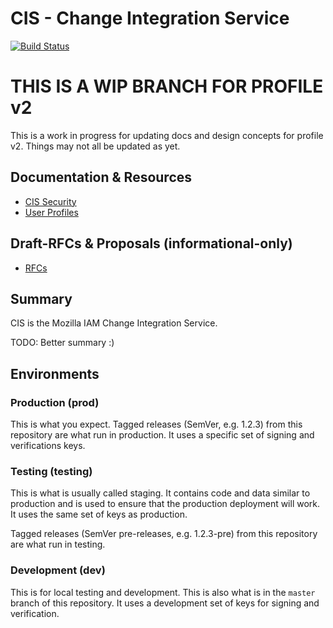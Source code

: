 # CIS - Change Integration Service
[![Build Status](https://travis-ci.org/mozilla-iam/cis.svg?branch=master)](https://travis-ci.org/mozilla-iam/cis)

# THIS IS A WIP BRANCH FOR PROFILE v2

This is a work in progress for updating docs and design concepts for profile v2.  Things may not all be updated as yet.

## Documentation & Resources

- [CIS Security](docs/Security.md)
- [User Profiles](docs/Profiles.md)

## Draft-RFCs & Proposals (informational-only)
- [RFCs](docs/rfcs/)

## Summary

CIS is the Mozilla IAM Change Integration Service.

TODO: Better summary :)

## Environments
### Production (prod)

This is what you expect. Tagged releases (SemVer, e.g. 1.2.3) from this repository are what run in production.
It uses a specific set of signing and verifications keys.

### Testing (testing)

This is what is usually called staging. It contains code and data similar to production and is used to ensure that the production deployment will work.
It uses the same set of keys as production.

Tagged releases (SemVer pre-releases, e.g. 1.2.3-pre) from this repository are what run in testing.

### Development (dev)

This is for local testing and development. This is also what is in the `master` branch of this repository.
It uses a development set of keys for signing and verification.
